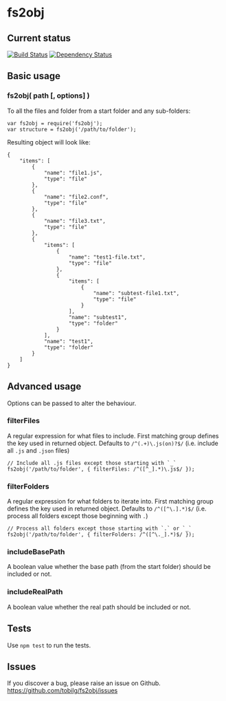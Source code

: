 # fs2obj

## Current status

[![Build Status](https://secure.travis-ci.org/tobilg/fs2obj.png?branch=master)](http://travis-ci.org/tobilg/fs2obj)
[![Dependency Status](https://david-dm.org/tobilg/fs2obj.png)](https://david-dm.org/tobilg/fs2obj)

## Basic usage

### fs2obj( path [, options] )

To all the files and folder from a start folder and any sub-folders:

	var fs2obj = require('fs2obj');
	var structure = fs2obj('/path/to/folder');

Resulting object will look like:

```
{
    "items": [
        {
            "name": "file1.js",
            "type": "file"
        },
        {
            "name": "file2.conf",
            "type": "file"
        },
        {
            "name": "file3.txt",
            "type": "file"
        },
        {
            "items": [
                {
                    "name": "test1-file.txt",
                    "type": "file"
                },
                {
                    "items": [
                        {
                            "name": "subtest-file1.txt",
                            "type": "file"
                        }
                    ],
                    "name": "subtest1",
                    "type": "folder"
                }
            ],
            "name": "test1",
            "type": "folder"
        }
    ]
}
```

## Advanced usage

Options can be passed to alter the behaviour.

### filterFiles

A regular expression for what files to include. First matching group defines the key used in returned object.
Defaults to `/^(.+)\.js(on)?$/` (i.e. include all `.js` and `.json` files)

	// Include all .js files except those starting with `_`
	fs2obj('/path/to/folder', { filterFiles: /^([^_].*)\.js$/ });

### filterFolders

A regular expression for what folders to iterate into. First matching group defines the key used in returned object.
Defaults to `/^([^\.].*)$/` (i.e. process all folders except those beginning with `.`)

	// Process all folders except those starting with `.` or `_`
	fs2obj('/path/to/folder', { filterFolders: /^([^\._].*)$/ });

### includeBasePath

A boolean value whether the base path (from the start folder) should be included or not.

### includeRealPath

A boolean value whether the real path should be included or not.

## Tests

Use `npm test` to run the tests.

## Issues

If you discover a bug, please raise an issue on Github. https://github.com/tobilg/fs2obj/issues
